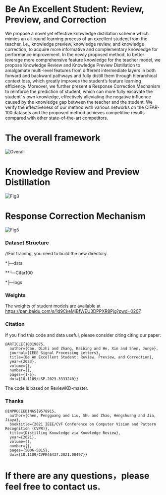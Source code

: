 # Be An Excellent Student: Review, Preview, and Correction
We propose a novel yet effective knowledge distillation scheme which mimics an all-round learning process of an excellent student from the teacher, i.e., knowledge preview, knowledge review, and knowledge correction, to acquire more informative and complementary knowledge for performance improvement. In the newly proposed method, to better leverage more comprehensive feature knowledge for the teacher model, we propose Knowledge Review and Knowledge Preview Distillation to amalgamate multi-level features from different intermediate layers in both forward and backward pathways and fully distill them through hierarchical context loss, which greatly improves the student’s feature learning efficiency. Moreover, we further present a Response Correction Mechanism to reinforce the prediction of student, which can more fully excavate the student’ s own knowledge, effectively alleviating the negative influence caused by the knowledge gap between the teacher and the student. We verify the effectiveness of our method with various networks on the CIFAR-100 datasets and the proposed method achieves competitive results compared with other state-of-the-art competitors.
# The overall framework
![Overall](https://github.com/kbzhang0505/RPC/assets/97494153/f5ef7938-e72b-4b6f-899e-1bf184ad4d98)
# Knowledge Review and Preview Distillation
![Fig3](https://github.com/kbzhang0505/RPC/assets/97494153/b8c3019f-ee50-4ee0-9020-687832e2171a)
# Response Correction Mechanism
![Fig5](https://github.com/kbzhang0505/RPC/assets/97494153/21fc38c7-4c07-484f-aab1-e49aed2c5c93)
### Dataset Structure ###
//For training, you need to build the new directory.

*├─data 

**└─Cifar100 

*├─logs 
### Weights ###
The weights of student models are available at https://pan.baidu.com/s/1d9CkeMjBfWEU3DPPXR8Pjg?pwd=0207.
### Citation ###
If you find this code and data useful, please consider citing citing our paper:
```
@ARTICLE{10319075,
  author={Cao, Qizhi and Zhang, Kaibing and He, Xin and Shen, Junge},
  journal={IEEE Signal Processing Letters}, 
  title={Be An Excellent Student: Review, Preview, and Correction}, 
  year={2023},
  volume={},
  number={},
  pages={1-5},
  doi={10.1109/LSP.2023.3333240}}
```
The code is based on ReviewKD-master.
### Thanks ###
```
@INPROCEEDINGS{9578915,
  author={Chen, Pengguang and Liu, Shu and Zhao, Hengshuang and Jia, Jiaya},
  booktitle={2021 IEEE/CVF Conference on Computer Vision and Pattern Recognition (CVPR)}, 
  title={Distilling Knowledge via Knowledge Review}, 
  year={2021},
  volume={},
  number={},
  pages={5006-5015},
  doi={10.1109/CVPR46437.2021.00497}}
```
# If there are any questions，please feel free to contact us.
